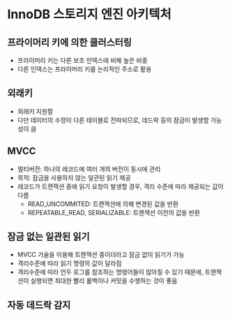 # InnoDB 스토리지 엔진 아키텍처
## 프라이머리 키에 의한 클러스터링
- 프라이머리 키는 다른 보조 인덱스에 비해 높은 비중
- 다른 인덱스는 프라이머리 키를 논리적인 주소로 활용
  
## 외래키
- 외래키 지원함
- 다만 데이터의 수정이 다른 테이블로 전파되므로, 데드락 등의 잠금이 발생할 가능성이 큼

## MVCC
- 멀티버전: 하나의 레코드에 여러 개의 버전이 동시에 관리
- 목적: 잠금을 사용하지 않는 일관된 읽기 제공
- 레코드가 트랜잭션 중에 읽기 요청이 발생할 경우, 격리 수준에 따라 제공되는 값이 다름
  - READ_UNCOMMITED: 트랜잭션에 의해 변경된 값을 반환
  - REPEATABLE_READ, SERIALIZABLE: 트랜잭션 이전의 값을 반환


## 잠금 없는 일관된 읽기
- MVCC 기술을 이용해 트랜잭션 중이더라고 잠금 없이 읽기가 가능
- 격리수준에 따라 읽기 명령의 값이 달라짐
- 격리수준에 따라 언두 로그를 참조하는 명령어들이 많아질 수 있기 때문에, 트랜잭션이 실행되면 최대한 빨리 롤백이나 커밋을 수행하는 것이 좋음

## 자동 데드락 감지
